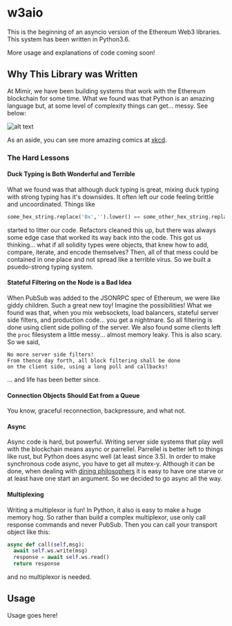 # w3aio

This is the beginning of an asyncio version of the Ethereum Web3 libraries.
This system has been written in Python3.6.

More usage and explanations of code coming soon!

## Why This Library was Written

At Mimir, we have been building systems that work with the Ethereum blockchain for some time. What we found was that Python is an amazing language but, at some level of complexity things can get... messy. See below:

![alt text](https://imgs.xkcd.com/comics/electric_skateboard_double_comic.png)

As an aside, you can see more amazing comics at [xkcd](https://xkcd.com/license.html).

### The Hard Lessons
#### Duck Typing is Both Wonderful and Terrible

What we found was that although duck typing is great, mixing duck typing with
strong typing has it's downsides. It often left our code feeling brittle and
uncoordinated. Things like

```python
some_hex_string.replace('0x','').lower() == some_other_hex_string.replace('0x','').lower()
```

started to litter our code. Refactors cleaned this up, but there was always some edge case that worked its way back into the code. This got us thinking... what if all solidity types were objects, that knew how to add, compare, iterate, and encode themselves? Then, all of that mess could be contained in one place and not spread like a terrible virus. So we built a psuedo-strong typing system.

#### Stateful Filtering on the Node is a Bad Idea

When PubSub was added to the JSONRPC spec of Ethereum, we were like giddy children. Such a great new toy! Imagine the possibilities! What we found was that, when you mix websockets, load balancers, stateful server side filters, and production code... you get a nightmare. So all filtering is done using client side polling of the server. We also found some clients left the `proc` filesystem a little messy... almost memory leaky. This is also scary. So we said,

```
No more server side filters!
From thence day forth, all block filtering shall be done
on the client side, using a long poll and callbacks!
```
... and life has been better since.

#### Connection Objects Should Eat from a Queue

You know, graceful reconnection, backpressure, and what not.

#### Async

Async code is hard, but powerful. Writing server side systems that play well with the blockchain means async or parrellel. Parrellel is better left to things like rust, but Python does async well (at least since 3.5). In order to make synchronous code async, you have to get all mutex-y. Although it can be done, when dealing with [dining philosophers](https://en.wikipedia.org/wiki/Dining_philosophers_problem) it is easy to have one starve or at least have one start an argument. So we decided to go async all the way.

#### Multiplexing

Writing a multiplexor is fun! In Python, it also is easy to make a huge memory hog. So rather than build a complex multiplexor, use only call response commands and never PubSub. Then you can call your transport object like this:
```python
async def call(self,msg):
  await self.ws.write(msg)
  response = await self.ws.read()
  return response
```
and no multiplexor is needed.

## Usage

Usage goes here!
